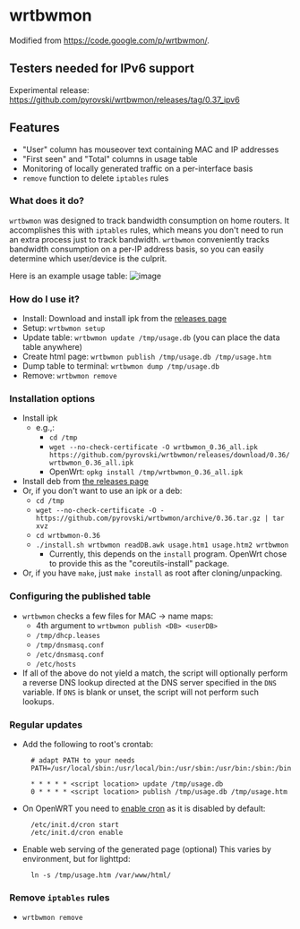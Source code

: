 # wrtbwmon
Modified from https://code.google.com/p/wrtbwmon/.

## Testers needed for IPv6 support
Experimental release: https://github.com/pyrovski/wrtbwmon/releases/tag/0.37_ipv6

## Features
 - "User" column has mouseover text containing MAC and IP addresses
 - "First seen" and "Total" columns in usage table
 - Monitoring of locally generated traffic on a per-interface basis
 - `remove` function to delete `iptables` rules

### What does it do?
`wrtbwmon` was designed to track bandwidth consumption on home routers. 
It accomplishes this with `iptables` rules, which means you don't need to run an extra process just to track bandwidth. 
`wrtbwmon` conveniently tracks bandwidth consumption on a per-IP address basis, 
so you can easily determine which user/device is the culprit.

Here is an example usage table:
![image](example.png)

### How do I use it?
- Install: Download and install ipk from the [releases page](https://github.com/pyrovski/wrtbwmon/releases/)
- Setup: `wrtbwmon setup`
- Update table: `wrtbwmon update /tmp/usage.db` (you can place the data table anywhere)
- Create html page: `wrtbwmon publish /tmp/usage.db /tmp/usage.htm`
- Dump table to terminal: `wrtbwmon dump /tmp/usage.db`
- Remove: `wrtbwmon remove`

### Installation options
- Install ipk
  - e.g.,: 
    - `cd /tmp`
    - `wget --no-check-certificate -O wrtbwmon_0.36_all.ipk  https://github.com/pyrovski/wrtbwmon/releases/download/0.36/wrtbwmon_0.36_all.ipk`
    - OpenWrt: `opkg install /tmp/wrtbwmon_0.36_all.ipk`
- Install deb from [the releases page](https://github.com/pyrovski/wrtbwmon/releases)
- Or, if you don't want to use an ipk or a deb:
  - `cd /tmp`
  - `wget --no-check-certificate -O - https://github.com/pyrovski/wrtbwmon/archive/0.36.tar.gz | tar xvz`
  - `cd wrtbwmon-0.36`
  - `./install.sh wrtbwmon readDB.awk usage.htm1 usage.htm2 wrtbwmon`
    - Currently, this depends on the `install` program. OpenWrt chose to provide this as the "coreutils-install" package.
- Or, if you have `make`, just `make install` as root after cloning/unpacking.

### Configuring the published table
- `wrtbwmon` checks a few files for MAC -> name maps:
  - 4th argument to `wrtbwmon publish <DB> <userDB>`
  - `/tmp/dhcp.leases`
  - `/tmp/dnsmasq.conf`
  - `/etc/dnsmasq.conf`
  - `/etc/hosts`
- If all of the above do not yield a match, the script will optionally perform a reverse DNS lookup directed at the DNS server specified in the `DNS` variable. If `DNS` is blank or unset, the script will not perform such lookups.

### Regular updates
- Add the following to root's crontab:

        # adapt PATH to your needs
        PATH=/usr/local/sbin:/usr/local/bin:/usr/sbin:/usr/bin:/sbin:/bin
	
        * * * * * <script location> update /tmp/usage.db
        0 * * * * <script location> publish /tmp/usage.db /tmp/usage.htm

- On OpenWRT you need to [enable cron](https://wiki.openwrt.org/doc/howto/cron#activating_cron) as it is disabled by default:

        /etc/init.d/cron start
        /etc/init.d/cron enable

- Enable web serving of the generated page (optional)
  This varies by environment, but for lighttpd:
         
        ln -s /tmp/usage.htm /var/www/html/

### Remove `iptables` rules
 - `wrtbwmon remove`

